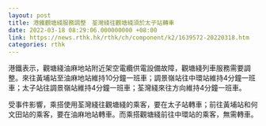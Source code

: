 ```yaml
---
layout: post
title: 港鐵觀塘綫服務調整　荃灣綫往觀塘綫須於太子站轉車
date: 2022-03-18 08:29:06.000000000 +08:00
link: https://news.rthk.hk/rthk/ch/component/k2/1639572-20220318.htm
categories: rthk
---
```


港鐵表示，觀塘綫油麻地站附近架空電纜供電設備故障，觀塘綫列車服務需要調整。來往黃埔站至油麻地站維持10分鐘一班車；調景嶺站往中環站維持4分鐘一班車；太子站往調景嶺站維持4分鐘一班車；荃灣綫來往方向維持4分鐘一班車。

受事件影響，乘搭使用荃灣綫往觀塘綫的乘客，要在太子站轉車；前往黃埔站和何文田站的乘客，要在油麻地站轉車。而乘搭觀塘綫前往中環站的乘客，無需轉車。
